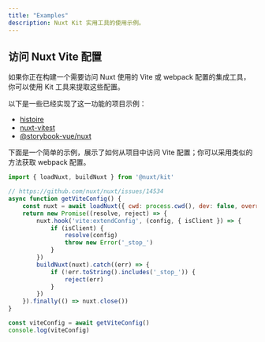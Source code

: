 ```yaml
---
title: "Examples"
description: Nuxt Kit 实用工具的使用示例。
---
```


## 访问 Nuxt Vite 配置

如果你正在构建一个需要访问 Nuxt 使用的 Vite 或 webpack 配置的集成工具，你可以使用 Kit 工具来提取这些配置。

以下是一些已经实现了这一功能的项目示例：

- [histoire](https://github.com/histoire-dev/histoire/blob/main/packages/histoire-plugin-nuxt/src/index.ts)
- [nuxt-vitest](https://github.com/danielroe/nuxt-vitest/blob/main/packages/nuxt-vitest/src/config.ts)
- [@storybook-vue/nuxt](https://github.com/storybook-vue/storybook-nuxt/blob/main/packages/storybook-nuxt/src/preset.ts)

下面是一个简单的示例，展示了如何从项目中访问 Vite 配置；你可以采用类似的方法获取 webpack 配置。

```js
import { loadNuxt, buildNuxt } from '@nuxt/kit'

// https://github.com/nuxt/nuxt/issues/14534
async function getViteConfig() {
    const nuxt = await loadNuxt({ cwd: process.cwd(), dev: false, overrides: { ssr: false } })
    return new Promise((resolve, reject) => {
        nuxt.hook('vite:extendConfig', (config, { isClient }) => {
            if (isClient) {
                resolve(config)
                throw new Error('_stop_')
            }
        })
        buildNuxt(nuxt).catch((err) => {
            if (!err.toString().includes('_stop_')) {
                reject(err)
            }
        })
    }).finally(() => nuxt.close())
}

const viteConfig = await getViteConfig()
console.log(viteConfig)
```
